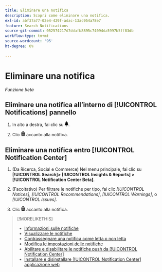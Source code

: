 ```yaml
---
title: Eliminare una notifica
description: Scopri come eliminare una notifica.
exl-id: abf37a77-02e4-429f-adac-13ac954a78e7
feature: Search Notifications
source-git-commit: 052574217d7ddafb8895c74094da5997b5ff83db
workflow-type: tm+mt
source-wordcount: '95'
ht-degree: 0%

---
```


# Eliminare una notifica

*Funzione beta*

## Eliminare una notifica all’interno di [!UICONTROL Notifications] pannello

1. In alto a destra, fai clic su ![Notifiche](/help/search-social-commerce/assets/notifications-panel.png "Notifiche").

1. Clic ![Elimina](/help/search-social-commerce/assets/delete.png "Elimina") accanto alla notifica.

## Eliminare una notifica entro [!UICONTROL Notification Center]

1. (Da Ricerca, Social e Commerce) Nel menu principale, fai clic su **[!UICONTROL Search]> [!UICONTROL Insights & Reports] >[!UICONTROL Notification Center Beta]**.

1. (Facoltativo) Per filtrare le notifiche per tipo, fai clic *[!UICONTROL Notices]*, *[!UICONTROL Recommendations]*, *[!UICONTROL Warnings]*, o *[!UICONTROL Issues]*.

1. Clic ![Elimina](/help/search-social-commerce/assets/delete.png "Elimina")  accanto alla notifica.

>[!MORELIKETHIS]
>
>* [Informazioni sulle notifiche](/help/search-social-commerce/notifications/notification-about.md)
>* [Visualizzare le notifiche](notification-view.md)
>* [Contrassegnare una notifica come letta o non letta](notification-mark-read-unread.md)
>* [Modifica le impostazioni delle notifiche](notification-edit.md)
>* [Abilitare e disabilitare le notifiche push da [!UICONTROL Notification Center]](notifications-push-enable-disable.md)
>* [Installare e disinstallare [!UICONTROL Notification Center] applicazione web](notification-app-install-uninstall.md)
